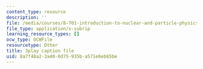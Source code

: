 ```yaml
---
content_type: resource
description: ''
file: /media/courses/8-701-introduction-to-nuclear-and-particle-physics-fall-2020/8a7f48a23a400d75935ba571e6eb65be_b5DKpnHXuUU.srt
file_type: application/x-subrip
learning_resource_types: []
ocw_type: OCWFile
resourcetype: Other
title: 3play caption file
uid: 8a7f48a2-3a40-0d75-935b-a571e6eb65be
---
```

